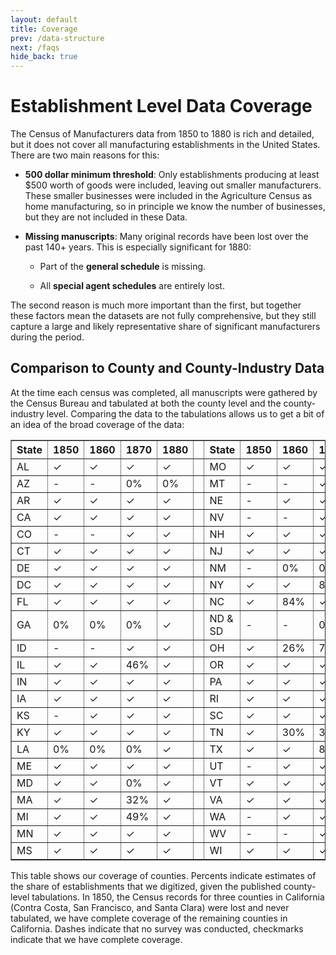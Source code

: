```yaml
---
layout: default
title: Coverage
prev: /data-structure
next: /faqs
hide_back: true
---
```


# Establishment Level Data Coverage

The Census of Manufacturers data from 1850 to 1880 is rich and detailed, but it does not cover all manufacturing establishments in the United States. There are two main reasons for this:

- **500 dollar minimum threshold**: Only establishments producing at least $500 worth of goods were included, leaving out smaller manufacturers. These smaller businesses were included in the Agriculture Census as home manufacturing, so in principle we know the number of businesses, but they are not included in these Data.

- **Missing manuscripts**: Many original records have been lost over the past 140+ years. This is especially significant for 1880:
  
  - Part of the **general schedule** is missing.
  
  - All **special agent schedules** are entirely lost.

The second reason is much more important than the first, but together these factors mean the datasets are not fully comprehensive, but they still capture a large and likely representative share of significant manufacturers during the period.

## Comparison to County and County-Industry Data

At the time each census was completed, all manuscripts were gathered by the Census Bureau and tabulated at both the county level and the county-industry level. Comparing the data to the tabulations allows us to get a bit of an idea of the broad coverage of the data:
<table border="1" cellspacing="0" cellpadding="5">
  <thead>
    <tr>
      <th>State</th>
      <th>1850</th>
      <th>1860</th>
      <th>1870</th>
      <th>1880</th>
      <th></th>
      <th>State</th>
      <th>1850</th>
      <th>1860</th>
      <th>1870</th>
      <th>1880</th>
    </tr>
  </thead>
  <tbody>
    <tr>
      <td>AL</td><td>✓</td><td>✓</td><td>✓</td><td>✓</td>
      <td></td>
      <td>MO</td><td>✓</td><td>✓</td><td>✓</td><td>✓</td>
    </tr>
    <tr>
      <td>AZ</td><td>-</td><td>-</td><td>0%</td><td>0%</td>
      <td></td>
      <td>MT</td><td>-</td><td>-</td><td>✓</td><td>✓</td>
    </tr>
    <tr>
      <td>AR</td><td>✓</td><td>✓</td><td>✓</td><td>✓</td>
      <td></td>
      <td>NE</td><td>-</td><td>✓</td><td>✓</td><td>✓</td>
    </tr>
    <tr>
      <td>CA</td><td>✓</td><td>✓</td><td>✓</td><td>✓</td>
      <td></td>
      <td>NV</td><td>-</td><td>-</td><td>✓</td><td>✓</td>
    </tr>
    <tr>
      <td>CO</td><td>-</td><td>-</td><td>✓</td><td>✓</td>
      <td></td>
      <td>NH</td><td>✓</td><td>✓</td><td>✓</td><td>✓</td>
    </tr>
    <tr>
      <td>CT</td><td>✓</td><td>✓</td><td>✓</td><td>✓</td>
      <td></td>
      <td>NJ</td><td>✓</td><td>✓</td><td>✓</td><td>✓</td>
    </tr>
    <tr>
      <td>DE</td><td>✓</td><td>✓</td><td>✓</td><td>✓</td>
      <td></td>
      <td>NM</td><td>-</td><td>0%</td><td>0%</td><td>✓</td>
    </tr>
    <tr>
      <td>DC</td><td>✓</td><td>✓</td><td>✓</td><td>✓</td>
      <td></td>
      <td>NY</td><td>✓</td><td>✓</td><td>82%</td><td>99%</td>
    </tr>
    <tr>
      <td>FL</td><td>✓</td><td>✓</td><td>✓</td><td>✓</td>
      <td></td>
      <td>NC</td><td>✓</td><td>84%</td><td>✓</td><td>✓</td>
    </tr>
    <tr>
      <td>GA</td><td>0%</td><td>0%</td><td>0%</td><td>✓</td>
      <td></td>
      <td>ND & SD</td><td>-</td><td>-</td><td>0%</td><td>18%</td>
    </tr>
    <tr>
      <td>ID</td><td>-</td><td>-</td><td>✓</td><td>✓</td>
      <td></td>
      <td>OH</td><td>✓</td><td>26%</td><td>74%</td><td>68%</td>
    </tr>
    <tr>
      <td>IL</td><td>✓</td><td>✓</td><td>46%</td><td>✓</td>
      <td></td>
      <td>OR</td><td>✓</td><td>✓</td><td>✓</td><td>✓</td>
    </tr>
    <tr>
      <td>IN</td><td>✓</td><td>✓</td><td>✓</td><td>✓</td>
      <td></td>
      <td>PA</td><td>✓</td><td>✓</td><td>✓</td><td>✓</td>
    </tr>
    <tr>
      <td>IA</td><td>✓</td><td>✓</td><td>✓</td><td>✓</td>
      <td></td>
      <td>RI</td><td>✓</td><td>✓</td><td>✓</td><td>✓</td>
    </tr>
    <tr>
      <td>KS</td><td>-</td><td>✓</td><td>✓</td><td>✓</td>
      <td></td>
      <td>SC</td><td>✓</td><td>✓</td><td>✓</td><td>✓</td>
    </tr>
    <tr>
      <td>KY</td><td>✓</td><td>✓</td><td>✓</td><td>✓</td>
      <td></td>
      <td>TN</td><td>✓</td><td>30%</td><td>35%</td><td>✓</td>
    </tr>
    <tr>
      <td>LA</td><td>0%</td><td>0%</td><td>0%</td><td>✓</td>
      <td></td>
      <td>TX</td><td>✓</td><td>✓</td><td>85%</td><td>✓</td>
    </tr>
    <tr>
      <td>ME</td><td>✓</td><td>✓</td><td>✓</td><td>✓</td>
      <td></td>
      <td>UT</td><td>-</td><td>✓</td><td>✓</td><td>✓</td>
    </tr>
    <tr>
      <td>MD</td><td>✓</td><td>✓</td><td>0%</td><td>✓</td>
      <td></td>
      <td>VT</td><td>✓</td><td>✓</td><td>✓</td><td>✓</td>
    </tr>
    <tr>
      <td>MA</td><td>✓</td><td>✓</td><td>32%</td><td>✓</td>
      <td></td>
      <td>VA</td><td>✓</td><td>✓</td><td>✓</td><td>✓</td>
    </tr>
    <tr>
      <td>MI</td><td>✓</td><td>✓</td><td>49%</td><td>✓</td>
      <td></td>
      <td>WA</td><td>-</td><td>✓</td><td>✓</td><td>✓</td>
    </tr>
    <tr>
      <td>MN</td><td>✓</td><td>✓</td><td>✓</td><td>✓</td>
      <td></td>
      <td>WV</td><td>-</td><td>-</td><td>✓</td><td>✓</td>
    </tr>
    <tr>
      <td>MS</td><td>✓</td><td>✓</td><td>✓</td><td>✓</td>
      <td></td>
      <td>WI</td><td>✓</td><td>✓</td><td>✓</td><td>✓</td>
    </tr>
  </tbody>
</table>

This table shows our coverage of counties. Percents indicate estimates of the share of establishments that we digitized, given the published county-level tabulations. In 1850, the Census records for three counties in California (Contra Costa, San Francisco, and Santa Clara) were lost and never tabulated, we have complete coverage of the remaining counties in California. Dashes indicate that no survey was conducted, checkmarks indicate that we have complete coverage.






